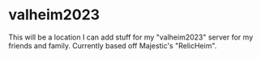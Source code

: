 # valheim2023

This will be a location I can add stuff for my "valheim2023" server for my friends and family. Currently based off Majestic's "RelicHeim".
